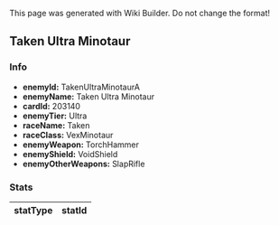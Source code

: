<span class="wiki-builder">This page was generated with Wiki Builder. Do not change the format!</span>

## Taken Ultra Minotaur
### Info
* **enemyId:** TakenUltraMinotaurA
* **enemyName:** Taken Ultra Minotaur
* **cardId:** 203140
* **enemyTier:** Ultra
* **raceName:** Taken
* **raceClass:** VexMinotaur
* **enemyWeapon:** TorchHammer
* **enemyShield:** VoidShield
* **enemyOtherWeapons:** SlapRifle

### Stats
statType | statId
-------- | ------

